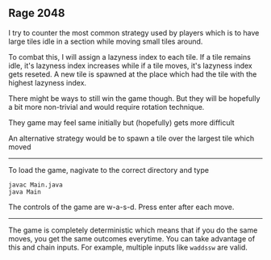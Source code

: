 ## Rage 2048

I try to counter the most common strategy used by players which is to have large tiles idle in a section while moving small tiles around.

To combat this, I will assign a lazyness index to each tile. If a tile remains idle, it's lazyness index increases while if a tile moves, it's lazyness index gets reseted. A new tile is spawned at the place which had the tile with the highest lazyness index.

There might be ways to still win the game though. But they will be hopefully a bit more non-trivial and would require rotation technique.

They game may feel same initially but (hopefully) gets more difficult

An alternative strategy would be to spawn a tile over the largest tile which moved

---

To load the game, nagivate to the correct directory and type

~~~~
javac Main.java
java Main
~~~~

The controls of the game are w-a-s-d. Press enter after each move.

---

The game is completely deterministic which means that if you do the same moves, you get the same outcomes everytime. You can take advantage of this and chain inputs. For example, multiple inputs like `waddssw` are valid.
